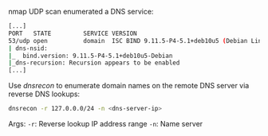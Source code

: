 nmap UDP scan enumerated a DNS service:
```bash
[...]
PORT   STATE         SERVICE VERSION
53/udp open          domain  ISC BIND 9.11.5-P4-5.1+deb10u5 (Debian Linux)
| dns-nsid: 
|_  bind.version: 9.11.5-P4-5.1+deb10u5-Debian
|_dns-recursion: Recursion appears to be enabled
[...]
```

Use *dnsrecon* to enumerate domain names on the remote DNS server via reverse DNS lookups:
```bash
dnsrecon -r 127.0.0.0/24 -n <dns-server-ip>
```
Args:
`-r`: Reverse lookup IP address range
`-n`: Name server